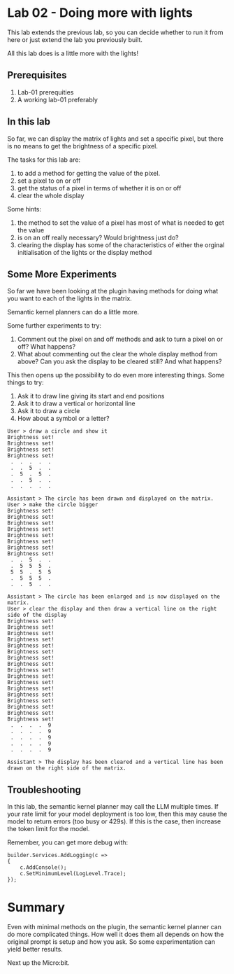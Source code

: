 # Lab 02 - Doing more with lights

This lab extends the previous lab, so you can decide whether to run it from here or just extend the lab you previously built.

All this lab does is a little more with the lights!

## Prerequisites
1. Lab-01 prerequities
2. A working lab-01 preferably

## In this lab
So far, we can display the matrix of lights and set a specific pixel, but there is no means to get the brightness of a specific pixel.

The tasks for this lab are:
1. to add a method for getting the value of the pixel.
2. set a pixel to on or off
3. get the status of a pixel in terms of whether it is on or off
4. clear the whole display

Some hints: 
1. the method to set the value of a pixel has most of what is needed to get the value
2. is on an off really necessary? Would brightness just do?
3. clearing the display has some of the characteristics of either the orginal initialisation of the lights or the display method

## Some More Experiments
So far we have been looking at the plugin having methods for doing what you want to each of the lights in the matrix.

Semantic kernel planners can do a little more.

Some further experiments to try:
1. Comment out the pixel on and off methods and ask to turn a pixel on or off? What happens?
2. What about commenting out the clear the whole display method from above? Can you ask the display to be cleared still? And what happens?

This then opens up the possibility to do even more interesting things. Some things to try:
1. Ask it to draw line giving its start and end positions
2. Ask it to draw a vertical or horizontal line
3. Ask it to draw a circle
4. How about a symbol or a letter?

```
User > draw a circle and show it
Brightness set!
Brightness set!
Brightness set!
Brightness set!
 .  .  .  .  . 
 .  .  5  .  .
 .  5  .  5  .
 .  .  5  .  .
 .  .  .  .  .

Assistant > The circle has been drawn and displayed on the matrix.
User > make the circle bigger
Brightness set!
Brightness set!
Brightness set!
Brightness set!
Brightness set!
Brightness set!
Brightness set!
Brightness set!
 .  .  5  .  . 
 .  5  5  5  .
 5  5  .  5  5
 .  5  5  5  .
 .  .  5  .  .

Assistant > The circle has been enlarged and is now displayed on the matrix.
User > clear the display and then draw a vertical line on the right side of the display
Brightness set!
Brightness set!
Brightness set!
Brightness set!
Brightness set!
Brightness set!
Brightness set!
Brightness set!
Brightness set!
Brightness set!
Brightness set!
Brightness set!
Brightness set!
Brightness set!
Brightness set!
Brightness set!
Brightness set!
 .  .  .  .  9 
 .  .  .  .  9
 .  .  .  .  9
 .  .  .  .  9
 .  .  .  .  9

Assistant > The display has been cleared and a vertical line has been drawn on the right side of the matrix.
```

## Troubleshooting
In this lab, the semantic kernel planner may call the LLM multiple times. If your rate limit for your model deployment is too low, then this may cause the model to return errors (too busy or 429s). If this is the case, then increase the token limit for the model.

Remember, you can get more debug with:
```
builder.Services.AddLogging(c => 
{
    c.AddConsole();
    c.SetMinimumLevel(LogLevel.Trace);
});
```

# Summary
Even with minimal methods on the plugin, the semantic kernel planner can do more complicated things. How well it does them all depends on how the original prompt is setup and how you ask. So some experimentation can yield better results.


Next up the Micro:bit.
